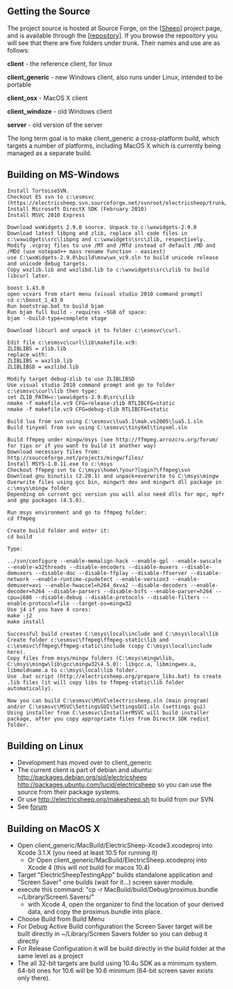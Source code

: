 ## Getting the Source ##
The project source is hosted at Source Forge, on the [[Sheep](http://sourceforge.net/projects/electricsheep/|Electric)] project page, and is available through the [[repository](http://sourceforge.net/svn/?group_id=68853|Subversion)]. If you browse the repository you will see that there are five folders under trunk. Their names and use are as follows:

**client** - the reference client, for linux

**client\_generic** - new Windows client, also runs under Linux, intended to be portable

**client\_osx** - MacOS X client

**client\_windoze** - old Windows client

**server** - old version of the server

The long term goal is to make client\_generic a cross-platform build, which targets a number of platforms, including MacOS X which is currently being managed as a separate build.

## Building on MS-Windows ##
```
Install TortoiseSVN.
Checkout ES svn to c:\esmsvc (https://electricsheep.svn.sourceforge.net/svnroot/electricsheep/trunk/client_generic)
Install Microsoft DirectX SDK (February 2010)
Install MSVC 2010 Express

Download wxWidgets 2.9.0 source. Unpack to c:\wxwidgets-2.9.0
Download latest libpng and zlib, replace all code files in c:\wxwidgets\src\libpng and c:\wxwidgets\src\zlib, respectively.
Modify .vcproj files to use /MT and /MTd instead of default /MD and /MDd (use notepad++ mass rename function - easiest)
use C:\wxWidgets-2.9.0\build\msw\wx_vc9.sln to build unicode release and unicode debug targets.
Copy wxzlib.lib and wxzlibd.lib to c:\wxwidgets\src\zlib to build libcurl later.

boost 1.43.0
open vcvars from start menu (visual studio 2010 command prompt)
cd c:\boost_1_43_0
Run bootstrap.bat to build bjam
Run bjam full build - requires ~5GB of space:
bjam --build-type=complete stage

Download libcurl and unpack it to folder c:\esmsvc\curl.

Edit file c:\esmsvc\curl\lib\makefile.vc9:
ZLIBLIBS = zlib.lib
replace with:
ZLIBLIBS = wxzlib.lib
ZLIBLIBSD = wxzlibd.lib

Modify target debug-zlib to use ZLIBLIBSD
Use visual studio 2010 command prompt and go to folder c:\esmsvc\curl\lib then type:
set ZLIB_PATH=c:\wxwidgets-2.9.0\src\zlib
nmake -f makefile.vc9 CFG=release-zlib RTLIBCFG=static
nmake -f makefile.vc9 CFG=debug-zlib RTLIBCFG=static

Build lua from svn using C:\esmsvc\lua5.1\mak.vs2005\lua5.1.sln
Build tinyxml from svn using C:\esmsvc\tinyXml\tinyxml.sln

Build ffmpeg under mingw/msys (see http://ffmpeg.arrozcru.org/forum/ for tips or if you want to build it another way)
Download necessary files from: http://sourceforge.net/projects/mingw/files/
Install MSYS-1.0.11.exe to c:\msys
Checkout ffmpeg svn to C:\msys\home\?your?login?\ffmpeg\svn
Download gnu binutils (2.20.1) and unpack+overwrite to C:\msys\mingw
Overwrite files using gcc bin, mingwrt dev and mingwrt dll package in c:\msys\mingw folder
Depending on current gcc version you will also need dlls for mpc, mpfr and gmp packages (4.5.0).

Run msys environment and go to ffmpeg folder:
cd ffmpeg

Create build folder and enter it:
cd build

Type:

../svn/configure --enable-memalign-hack --enable-gpl --enable-swscale --enable-w32threads --disable-encoders --disable-muxers --disable-demuxers --disable-doc --disable-ffplay --disable-ffserver --disable-network --enable-runtime-cpudetect --enable-version3 --enable-demuxer=avi --enable-hwaccel=h264_dxva2 --disable-decoders --enable-decoder=h264 --disable-parsers --disable-bsfs --enable-parser=h264 --cpu=i686 --disable-debug --disable-protocols --disable-filters --enable-protocol=file --target-os=mingw32
Use j4 if you have 4 cores:
make -j2
make install

Successful build creates C:\msys\local\include and C:\msys\local\lib
Create folder c:\esmsvc\ffmpeg\ffmpeg-static\lib and c:\esmsvc\ffmpeg\ffmpeg-static\include (copy C:\msys\local\include here).
Copy files from msys/mingw folders (C:\msys\mingw\lib, C:\msys\mingw\lib\gcc\mingw32\4.5.0): libgcc.a, libmingwex.a, libmoldname.a to c:\msys\local\lib folder.
Use .bat script (http://electricsheep.org/prepare_libs.bat) to create .lib files (it will copy libs to ffmpeg-static\lib folder automatically).

Now you can build C:\esmsvc\MSVC\electricsheep.sln (main program) and/or C:\esmsvc\MSVC\SettingsGUI\SettingsGUI.sln (settings gui)
Using installer from C:\esmsvc\InstallerMSVC will build installer package, after you copy appropriate files from DirectX SDK redist folder.
```

## Building on Linux ##
  * Development has moved over to client\_generic
  * The current client is part of debian and ubuntu: http://packages.debian.org/sid/electricsheep http://packages.ubuntu.com/lucid/electricsheep so you can use the source from their package systems.
  * Or use http://electricsheep.org/makesheep.sh to build from our SVN.
  * See [forum](http://community.electricsheep.org/node/271)

## Building on MacOS X ##
  * Open client\_generic/MacBuild/ElectricSheep-Xcode3.xcodeproj into Xcode 3.1.X (you need at least 10.5 for running it)
    * Or Open client\_generic/MacBuild/ElectricSheep.xcodeproj into Xcode 4 (this will not build for macos 10.4)
  * Target "ElectricSheepTestingApp" builds standalone application and "Screen Saver" one builds (wait for it...) screen saver module.
  * execute this command: "cp -r MacBuild/build/Debug/proximus.bundle ~/Library/Screen\ Savers/"
    * with Xcode 4, open the organizer to find the location of your derived data, and copy the proximus.bundle into place.
  * Choose Build from Build Menu
  * For Debug Active Build configuration the Screen Saver target will be built directly in ~/Library/Screen Savers folder so you can debug it directly
  * For Release Configuration it will be build directly in the build folder at the same level as a project
  * The all 32-bit targets are build using 10.4u SDK as a minimum system. 64-bit ones for 10.6 will be 10.6 minimum (64-bit screen saver exists only there).

